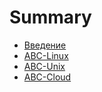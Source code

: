 # Summary

* [Введение](README.md)
* [ABC-Linux](chapter1.md)
* [ABC-Unix](abc-unxi.md)
* [ABC-Cloud](abc-cloud.md)

